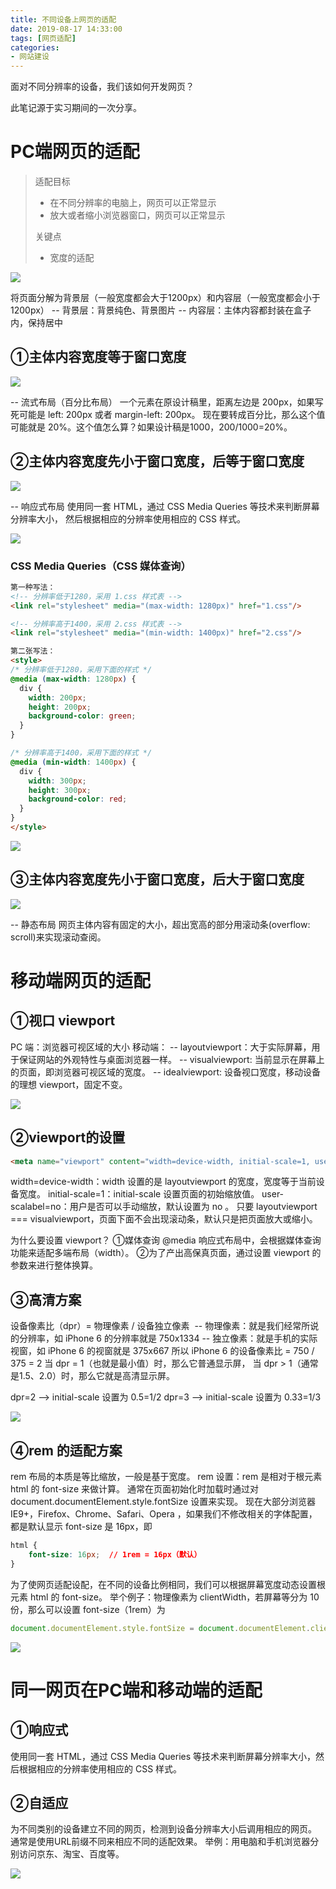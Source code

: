 ```yaml
---
title: 不同设备上网页的适配
date: 2019-08-17 14:33:00
tags: [网页适配]
categories:
- 网站建设
---
```

面对不同分辨率的设备，我们该如何开发网页？<!-- more -->

此笔记源于实习期间的一次分享。

# PC端网页的适配

>适配目标
>- 在不同分辨率的电脑上，网页可以正常显示
>- 放大或者缩小浏览器窗口，网页可以正常显示
>
>关键点
>- 宽度的适配

<img src="http://res.activechai.cn/webadapter/1.jpg">

将页面分解为背景层（一般宽度都会大于1200px）和内容层（一般宽度都会小于1200px）
-- 背景层：背景纯色、背景图片
-- 内容层：主体内容都封装在盒子内，保持居中

## ①主体内容宽度等于窗口宽度

<img src="http://res.activechai.cn/webadapter/2.jpg">

-- 流式布局（百分比布局）
   一个元素在原设计稿里，距离左边是 200px，如果写死可能是 left: 200px 或者 margin-left: 200px。
   现在要转成百分比，那么这个值可能就是 20%。这个值怎么算？如果设计稿是1000，200/1000=20%。

## ②主体内容宽度先小于窗口宽度，后等于窗口宽度

<img src="http://res.activechai.cn/webadapter/3.png">

-- 响应式布局
使用同一套 HTML，通过 CSS Media Queries 等技术来判断屏幕分辨率大小，  然后根据相应的分辨率使用相应的 CSS 样式。

<img src="http://res.activechai.cn/webadapter/4.png">

### CSS Media Queries（CSS 媒体查询）

```HTML
第一种写法：
<!-- 分辨率低于1280，采用 1.css 样式表 -->
<link rel="stylesheet" media="(max-width: 1280px)" href="1.css"/>

<!-- 分辨率高于1400，采用 2.css 样式表 -->
<link rel="stylesheet" media="(min-width: 1400px)" href="2.css"/>

第二张写法：
<style>
/* 分辨率低于1280，采用下面的样式 */
@media (max-width: 1280px) {
  div {
    width: 200px;
    height: 200px;
    background-color: green;
  }
}

/* 分辨率高于1400，采用下面的样式 */
@media (min-width: 1400px) {
  div {
    width: 300px;
    height: 300px;
    background-color: red;
  }
}
</style>
```

<img src="http://res.activechai.cn/webadapter/5.png">

## ③主体内容宽度先小于窗口宽度，后大于窗口宽度

<img src="http://res.activechai.cn/webadapter/6.png">

-- 静态布局
网页主体内容有固定的大小，超出宽高的部分用滚动条(overflow: scroll)来实现滚动查阅。

# 移动端网页的适配

## ①视口 viewport

PC 端：浏览器可视区域的大小
移动端：
-- layoutviewport：大于实际屏幕，用于保证网站的外观特性与桌面浏览器一样。
-- visualviewport: 当前显示在屏幕上的页面，即浏览器可视区域的宽度。
-- idealviewport:  设备视口宽度，移动设备的理想 viewport，固定不变。

<img src="http://res.activechai.cn/webadapter/7.png">

## ②viewport的设置

```HTML
<meta name="viewport" content="width=device-width, initial-scale=1, user-scale=no" />
```

width=device-width：width 设置的是 layoutviewport 的宽度，宽度等于当前设备宽度。
initial-scale=1：initial-scale 设置页面的初始缩放值。
user-scalabel=no：用户是否可以手动缩放，默认设置为 no 。
只要 layoutviewport === visualviewport，页面下面不会出现滚动条，默认只是把页面放大或缩小。

为什么要设置 viewport？
①媒体查询 @media 响应式布局中，会根据媒体查询功能来适配多端布局（width）。
②为了产出高保真页面，通过设置 viewport 的参数来进行整体换算。

## ③高清方案

设备像素比（dpr）= 物理像素 / 设备独立像素 
-- 物理像素：就是我们经常所说的分辨率，如 iPhone 6 的分辨率就是 750x1334
-- 独立像素：就是手机的实际视窗，如 iPhone 6 的视窗就是 375x667
所以 iPhone 6 的设备像素比 = 750 / 375 = 2
当 dpr = 1（也就是最小值）时，那么它普通显示屏，
当 dpr > 1（通常是1.5、2.0）时，那么它就是高清显示屏。

dpr=2 --> initial-scale 设置为 0.5=1/2 
dpr=3 --> initial-scale 设置为 0.33=1/3

<img src="http://res.activechai.cn/webadapter/8.png">

## ④rem 的适配方案

rem 布局的本质是等比缩放，一般是基于宽度。
rem 设置：rem 是相对于根元素 html 的 font-size 来做计算。
通常在页面初始化时加载时通过对 document.documentElement.style.fontSize 设置来实现。
现在大部分浏览器 IE9+，Firefox、Chrome、Safari、Opera ，如果我们不修改相关的字体配置，都是默认显示 font-size 是 16px，即

```CSS
html {
    font-size: 16px;  // 1rem = 16px（默认）
}
```

为了使网页适配设配，在不同的设备比例相同，我们可以根据屏幕宽度动态设置根元素 html 的 font-size。
举个例子：物理像素为 clientWidth，若屏幕等分为 10 份，那么可以设置 font-size（1rem）为

```JavaScript
document.documentElement.style.fontSize = document.documentElement.clientWidth / 10 + 'px';
```

<img src="http://res.activechai.cn/webadapter/9.png">

# 同一网页在PC端和移动端的适配

## ①响应式

使用同一套 HTML，通过 CSS Media Queries 等技术来判断屏幕分辨率大小，然后根据相应的分辨率使用相应的 CSS 样式。

## ②自适应

为不同类别的设备建立不同的网页，检测到设备分辨率大小后调用相应的网页。
通常是使用URL前缀不同来相应不同的适配效果。
举例：用电脑和手机浏览器分别访问京东、淘宝、百度等。

<img src="http://res.activechai.cn/webadapter/10.png">
